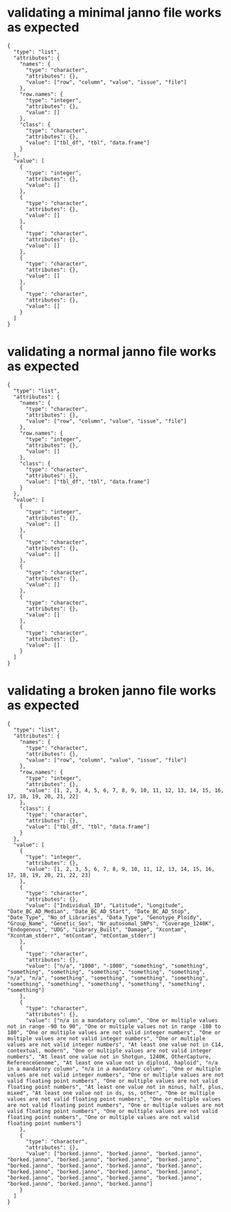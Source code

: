 # validating a minimal janno file works as expected

    {
      "type": "list",
      "attributes": {
        "names": {
          "type": "character",
          "attributes": {},
          "value": ["row", "column", "value", "issue", "file"]
        },
        "row.names": {
          "type": "integer",
          "attributes": {},
          "value": []
        },
        "class": {
          "type": "character",
          "attributes": {},
          "value": ["tbl_df", "tbl", "data.frame"]
        }
      },
      "value": [
        {
          "type": "integer",
          "attributes": {},
          "value": []
        },
        {
          "type": "character",
          "attributes": {},
          "value": []
        },
        {
          "type": "character",
          "attributes": {},
          "value": []
        },
        {
          "type": "character",
          "attributes": {},
          "value": []
        },
        {
          "type": "character",
          "attributes": {},
          "value": []
        }
      ]
    }

# validating a normal janno file works as expected

    {
      "type": "list",
      "attributes": {
        "names": {
          "type": "character",
          "attributes": {},
          "value": ["row", "column", "value", "issue", "file"]
        },
        "row.names": {
          "type": "integer",
          "attributes": {},
          "value": []
        },
        "class": {
          "type": "character",
          "attributes": {},
          "value": ["tbl_df", "tbl", "data.frame"]
        }
      },
      "value": [
        {
          "type": "integer",
          "attributes": {},
          "value": []
        },
        {
          "type": "character",
          "attributes": {},
          "value": []
        },
        {
          "type": "character",
          "attributes": {},
          "value": []
        },
        {
          "type": "character",
          "attributes": {},
          "value": []
        },
        {
          "type": "character",
          "attributes": {},
          "value": []
        }
      ]
    }

# validating a broken janno file works as expected

    {
      "type": "list",
      "attributes": {
        "names": {
          "type": "character",
          "attributes": {},
          "value": ["row", "column", "value", "issue", "file"]
        },
        "row.names": {
          "type": "integer",
          "attributes": {},
          "value": [1, 2, 3, 4, 5, 6, 7, 8, 9, 10, 11, 12, 13, 14, 15, 16, 17, 18, 19, 20, 21, 22]
        },
        "class": {
          "type": "character",
          "attributes": {},
          "value": ["tbl_df", "tbl", "data.frame"]
        }
      },
      "value": [
        {
          "type": "integer",
          "attributes": {},
          "value": [1, 2, 3, 5, 6, 7, 8, 9, 10, 11, 12, 13, 14, 15, 16, 17, 18, 19, 20, 21, 22, 23]
        },
        {
          "type": "character",
          "attributes": {},
          "value": ["Individual_ID", "Latitude", "Longitude", "Date_BC_AD_Median", "Date_BC_AD_Start", "Date_BC_AD_Stop", "Date_Type", "No_of_Libraries", "Data_Type", "Genotype_Ploidy", "Group_Name", "Genetic_Sex", "Nr_autosomal_SNPs", "Coverage_1240K", "Endogenous", "UDG", "Library_Built", "Damage", "Xcontam", "Xcontam_stderr", "mtContam", "mtContam_stderr"]
        },
        {
          "type": "character",
          "attributes": {},
          "value": ["n/a", "1000", "-1000", "something", "something", "something", "something", "something", "something", "something", "n/a", "n/a", "something", "something", "something", "something", "something", "something", "something", "something", "something", "something"]
        },
        {
          "type": "character",
          "attributes": {},
          "value": ["n/a in a mandatory column", "One or multiple values not in range -90 to 90", "One or multiple values not in range -180 to 180", "One or multiple values are not valid integer numbers", "One or multiple values are not valid integer numbers", "One or multiple values are not valid integer numbers", "At least one value not in C14, contextual, modern", "One or multiple values are not valid integer numbers", "At least one value not in Shotgun, 1240K, OtherCapture, ReferenceGenome", "At least one value not in diploid, haploid", "n/a in a mandatory column", "n/a in a mandatory column", "One or multiple values are not valid integer numbers", "One or multiple values are not valid floating point numbers", "One or multiple values are not valid floating point numbers", "At least one value not in minus, half, plus, mixed", "At least one value not in ds, ss, other", "One or multiple values are not valid floating point numbers", "One or multiple values are not valid floating point numbers", "One or multiple values are not valid floating point numbers", "One or multiple values are not valid floating point numbers", "One or multiple values are not valid floating point numbers"]
        },
        {
          "type": "character",
          "attributes": {},
          "value": ["borked.janno", "borked.janno", "borked.janno", "borked.janno", "borked.janno", "borked.janno", "borked.janno", "borked.janno", "borked.janno", "borked.janno", "borked.janno", "borked.janno", "borked.janno", "borked.janno", "borked.janno", "borked.janno", "borked.janno", "borked.janno", "borked.janno", "borked.janno", "borked.janno", "borked.janno"]
        }
      ]
    }


